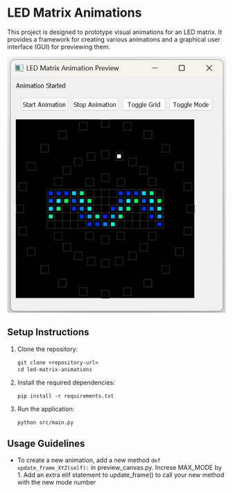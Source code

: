 # LED Matrix Animations

This project is designed to prototype visual animations for an LED matrix. It provides a framework for creating various animations and a graphical user interface (GUI) for previewing them.

![alt text](screenshot.png)

## Setup Instructions

1. Clone the repository:
   ```
   git clone <repository-url>
   cd led-matrix-animations
   ```

2. Install the required dependencies:
   ```
   pip install -r requirements.txt
   ```

3. Run the application:
   ```
   python src/main.py
   ```

## Usage Guidelines

- To create a new animation, add a new method `def update_frame_XYZ(self):` in preview_canvas.py. Increse MAX_MODE by 1. Add an extra elif statement to update_frame() to call your new method with the new mode number
